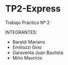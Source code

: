 # TP2-Express
Trabajo Práctico Nº 2

INTEGRANTES:
  - Baraldi Mariano
  - Emiliozzi Gino
  - Garaventa Juan Bautista
  - Miño Mauricio
